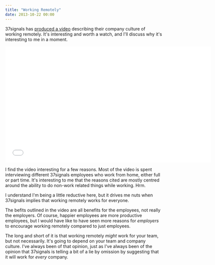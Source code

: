 ```yaml
---
title: "Working Remotely"
date: 2013-10-22 00:00
---
```


<import><p>37signals has <a href="https://37signals.com/svn/posts/3657-37signals-works-remotely">produced a video</a> describing their company culture of working remotely. It's interesting and worth a watch, and I'll discuss why it's interesting to me in a moment. </p>
<div class="embed-responsive embed-responsive-16by9"><iframe mozallowfullscreen="" allowfullscreen="" src="//player.vimeo.com/video/76063825?title=0&amp;byline=0&amp;portrait=0&amp;color=ffffff&amp;wmode=opaque" width="660" data-embed="true" webkitallowfullscreen="" frameborder="0" height="371" class="embed-responsive-item"></iframe></div>
<p>I find the video interesting for a few reasons. Most of the video is spent interviewing different 37signals employees who work from home, either full or part time. It's interesting to me that the reasons cited are mostly centred around the ability to do non-work related things while working. Hrm. </p>

<p>I understand I'm being a little reductive here, but it drives me nuts when 37signals implies that working remotely works for everyone. </p>

<p>The befits outlined in the video are all benefits for the employees, not really the employers. Of course, happier employees are more productive employees, but I would have like to have seen more reasons for <em>employers</em> to encourage working remotely compared to just employees. </p>

<p>The long and short of it is that working remotely <em>might</em> work for your team, but not necessarily. It's going to depend on your team and company culture. I've always been of that opinion, just as I've always been of the opinion that 37signals is telling a bit of a lie by omission by suggesting that it will work for <em>every</em> company. </p></import>

<!-- more -->

